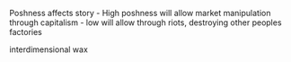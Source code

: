 Poshness affects story
    - High poshness will allow market manipulation through capitalism
    - low will allow through riots, destroying other peoples factories


interdimensional wax